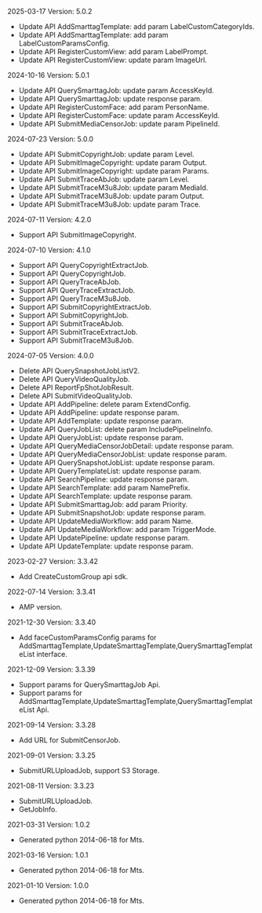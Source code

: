 2025-03-17 Version: 5.0.2
- Update API AddSmarttagTemplate: add param LabelCustomCategoryIds.
- Update API AddSmarttagTemplate: add param LabelCustomParamsConfig.
- Update API RegisterCustomView: add param LabelPrompt.
- Update API RegisterCustomView: update param ImageUrl.


2024-10-16 Version: 5.0.1
- Update API QuerySmarttagJob: update param AccessKeyId.
- Update API QuerySmarttagJob: update response param.
- Update API RegisterCustomFace: add param PersonName.
- Update API RegisterCustomFace: update param AccessKeyId.
- Update API SubmitMediaCensorJob: update param PipelineId.


2024-07-23 Version: 5.0.0
- Update API SubmitCopyrightJob: update param Level.
- Update API SubmitImageCopyright: update param Output.
- Update API SubmitImageCopyright: update param Params.
- Update API SubmitTraceAbJob: update param Level.
- Update API SubmitTraceM3u8Job: update param MediaId.
- Update API SubmitTraceM3u8Job: update param Output.
- Update API SubmitTraceM3u8Job: update param Trace.


2024-07-11 Version: 4.2.0
- Support API SubmitImageCopyright.


2024-07-10 Version: 4.1.0
- Support API QueryCopyrightExtractJob.
- Support API QueryCopyrightJob.
- Support API QueryTraceAbJob.
- Support API QueryTraceExtractJob.
- Support API QueryTraceM3u8Job.
- Support API SubmitCopyrightExtractJob.
- Support API SubmitCopyrightJob.
- Support API SubmitTraceAbJob.
- Support API SubmitTraceExtractJob.
- Support API SubmitTraceM3u8Job.


2024-07-05 Version: 4.0.0
- Delete API QuerySnapshotJobListV2.
- Delete API QueryVideoQualityJob.
- Delete API ReportFpShotJobResult.
- Delete API SubmitVideoQualityJob.
- Update API AddPipeline: delete param ExtendConfig.
- Update API AddPipeline: update response param.
- Update API AddTemplate: update response param.
- Update API QueryJobList: delete param IncludePipelineInfo.
- Update API QueryJobList: update response param.
- Update API QueryMediaCensorJobDetail: update response param.
- Update API QueryMediaCensorJobList: update response param.
- Update API QuerySnapshotJobList: update response param.
- Update API QueryTemplateList: update response param.
- Update API SearchPipeline: update response param.
- Update API SearchTemplate: add param NamePrefix.
- Update API SearchTemplate: update response param.
- Update API SubmitSmarttagJob: add param Priority.
- Update API SubmitSnapshotJob: update response param.
- Update API UpdateMediaWorkflow: add param Name.
- Update API UpdateMediaWorkflow: add param TriggerMode.
- Update API UpdatePipeline: update response param.
- Update API UpdateTemplate: update response param.


2023-02-27 Version: 3.3.42
- Add CreateCustomGroup api sdk.

2022-07-14 Version: 3.3.41
- AMP version.

2021-12-30 Version: 3.3.40
- Add faceCustomParamsConfig params for AddSmarttagTemplate,UpdateSmarttagTemplate,QuerySmarttagTemplateList interface.

2021-12-09 Version: 3.3.39
- Support params for QuerySmarttagJob Api.
- Support params for AddSmarttagTemplate,UpdateSmarttagTemplate,QuerySmarttagTemplateList Api.

2021-09-14 Version: 3.3.28
- Add URL for SubmitCensorJob.

2021-09-01 Version: 3.3.25
- SubmitURLUploadJob, support S3 Storage.

2021-08-11 Version: 3.3.23
- SubmitURLUploadJob.
- GetJobInfo.

2021-03-31 Version: 1.0.2
- Generated python 2014-06-18 for Mts.

2021-03-16 Version: 1.0.1
- Generated python 2014-06-18 for Mts.

2021-01-10 Version: 1.0.0
- Generated python 2014-06-18 for Mts.

